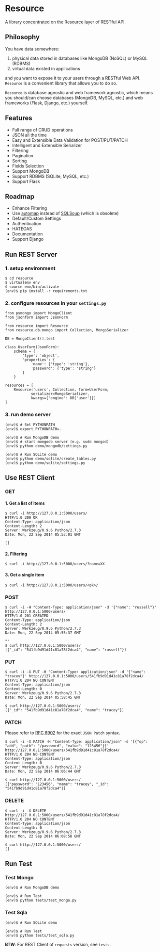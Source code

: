 Resource
========

A library concentrated on the Resource layer of RESTful API.


Philosophy
----------

You have data somewhere:

1. physical data stored in databases like MongoDB (NoSQL) or MySQL (RDBMS)
2. virtual data existed in applications

and you want to expose it to your users through a RESTful Web API. `Resource` is a convenient library that allows you to do so.

`Resource` is database agnostic and web framework agnostic, which means you should/can choose databases (MongoDB, MySQL, etc.) and web frameworks (Flask, Django, etc.) yourself.


Features
--------

+ Full range of CRUD operations
+ JSON all the time
+ Easy and Extensible Data Validation for POST/PUT/PATCH
+ Intelligent and Extensible Serializer
+ Filtering
+ Pagination
+ Sorting
+ Fields Selection
+ Support MongoDB
+ Support RDBMS (SQLite, MySQL, etc.)
+ Support Flask


Roadmap
-------

+ Enhance Filtering
+ Use [automap][2] instead of [SQLSoup][3] (which is obsolete)
+ Default/Custom Settings
+ Authentication
+ HATEOAS
+ Documentation
+ Support Django


Run REST Server
---------------

### 1. setup environment

    $ cd resource
    $ virtualenv env
    $ source env/bin/activate
    (env)$ pip install -r requirements.txt

### 2. configure resources in your `settings.py`

    from pymongo import MongoClient
    from jsonform import JsonForm

    from resource import Resource
    from resource.db.mongo import Collection, MongoSerializer

    DB = MongoClient().test

    class UserForm(JsonForm):
        schema = {
            'type': 'object',
            'properties': {
                'name': {'type': 'string'},
                'password': {'type': 'string'}
            }
        }

    resources = [
        Resource('users', Collection, form=UserForm,
                serializer=MongoSerializer,
                kwargs={'engine': DB['user']})
    ]

### 3. run demo server

    (env)$ # Set PYTHONPATH
    (env)$ export PYTHONPATH=.

    (env)$ # Run MongoDB demo
    (env)$ # start mongodb server (e.g. sudo mongod)
    (env)$ python demo/mongodb/settings.py

    (env)$ # Run SQLite demo
    (env)$ python demo/sqlite/create_tables.py
    (env)$ python demo/sqlite/settings.py

Use REST Client
---------------

### GET

#### 1. Get a list of items

    $ curl -i http://127.0.0.1:5000/users/
    HTTP/1.0 200 OK
    Content-Type: application/json
    Content-Length: 2
    Server: Werkzeug/0.9.6 Python/2.7.3
    Date: Mon, 22 Sep 2014 05:53:01 GMT

    []

#### 2. Filtering

    $ curl -i http://127.0.0.1:5000/users/?name=XX

#### 3. Get a single item

    $ curl -i http://127.0.0.1:5000/users/<pk>/

### POST

    $ curl -i -H "Content-Type: application/json" -d '{"name": "russell"}' http://127.0.0.1:5000/users/
    HTTP/1.0 201 CREATED
    Content-Type: application/json
    Content-Length: 2
    Server: Werkzeug/0.9.6 Python/2.7.3
    Date: Mon, 22 Sep 2014 05:55:37 GMT

    ""
    $ curl http://127.0.0.1:5000/users/
    [{"_id": "541fb9d91d41c81a78f2dca4", "name": "russell"}]

### PUT

    $ curl -i -X PUT -H "Content-Type: application/json" -d '{"name": "tracey"}' http://127.0.0.1:5000/users/541fb9d91d41c81a78f2dca4/
    HTTP/1.0 204 NO CONTENT
    Content-Type: application/json
    Content-Length: 0
    Server: Werkzeug/0.9.6 Python/2.7.3
    Date: Mon, 22 Sep 2014 05:58:45 GMT

    $ curl http://127.0.0.1:5000/users/
    [{"_id": "541fb9d91d41c81a78f2dca4", "name": "tracey"}]

### PATCH

Please refer to [RFC 6902][1] for the exact `JSON Patch` syntax.

    $ curl -i -X PATCH -H "Content-Type: application/json" -d '[{"op": "add", "path": "/password", "value": "123456"}]' http://127.0.0.1:5000/users/541fb9d91d41c81a78f2dca4/
    HTTP/1.0 204 NO CONTENT
    Content-Type: application/json
    Content-Length: 0
    Server: Werkzeug/0.9.6 Python/2.7.3
    Date: Mon, 22 Sep 2014 06:06:44 GMT

    $ curl http://127.0.0.1:5000/users/
    [{"password": "123456", "name": "tracey", "_id": "541fb9d91d41c81a78f2dca4"}]

### DELETE

    $ curl -i -X DELETE http://127.0.0.1:5000/users/541fb9d91d41c81a78f2dca4/
    HTTP/1.0 204 NO CONTENT
    Content-Type: application/json
    Content-Length: 0
    Server: Werkzeug/0.9.6 Python/2.7.3
    Date: Mon, 22 Sep 2014 06:08:58 GMT

    $ curl http://127.0.0.1:5000/users/
    []


Run Test
--------

### Test Mongo

    (env)$ # Run MongoDB demo

    (env)$ # Run Test
    (env)$ python tests/test_mongo.py

### Test Sqla

    (env)$ # Run SQLite demo

    (env)$ # Run Test
    (env)$ python tests/test_sqla.py

**BTW**: For REST Client of `requests` version, see `tests`.


[1]: http://tools.ietf.org/html/rfc6902
[2]: http://docs.sqlalchemy.org/en/latest/orm/extensions/automap.html
[3]: https://sqlsoup.readthedocs.org/en/latest/index.html
